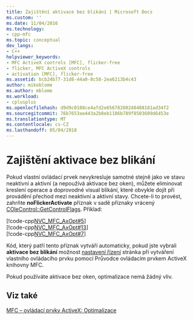 ```yaml
---
title: Zajištění aktivace bez blikání | Microsoft Docs
ms.custom: ''
ms.date: 11/04/2016
ms.technology:
- cpp-mfc
ms.topic: conceptual
dev_langs:
- C++
helpviewer_keywords:
- MFC ActiveX controls [MFC], flicker-free
- flicker, MFC ActiveX controls
- activation [MFC], flicker-free
ms.assetid: bcb24b77-31d8-44a0-8c58-2ea6213b4c43
author: mikeblome
ms.author: mblome
ms.workload:
- cplusplus
ms.openlocfilehash: d9d9c0108ce4afd2e65678280248488181ad34f2
ms.sourcegitcommit: 76b7653ae443a2b8eb1186b789f8503609d6453e
ms.translationtype: MT
ms.contentlocale: cs-CZ
ms.lasthandoff: 05/04/2018
---
```

# <a name="providing-flicker-free-activation"></a>Zajištění aktivace bez blikání
Pokud vlastní ovládací prvek nevykresluje samotné stejně jako ve stavu neaktivní a aktivní (a nepoužívá aktivace bez oken), můžete eliminovat kreslení operace a doprovodné visual blikání, které obvykle dojít při provádění přechod mezi neaktivní a aktivní stavy. Chcete-li to provést, zahrňte **noFlickerActivate** příznak v sadě příznaky vrácený [COleControl::GetControlFlags](../mfc/reference/colecontrol-class.md#getcontrolflags). Příklad:  
  
 [!code-cpp[NVC_MFC_AxOpt#5](../mfc/codesnippet/cpp/providing-flicker-free-activation_1.cpp)]  
[!code-cpp[NVC_MFC_AxOpt#13](../mfc/codesnippet/cpp/providing-flicker-free-activation_2.cpp)]  
[!code-cpp[NVC_MFC_AxOpt#7](../mfc/codesnippet/cpp/providing-flicker-free-activation_3.cpp)]  
  
 Kód, který patří tento příznak vytváří automaticky, pokud jste vybrali **aktivace bez blikání** možnost [nastavení řízení](../mfc/reference/control-settings-mfc-activex-control-wizard.md) stránka při vytváření vlastního ovládacího prvku pomocí Průvodce ovládacím prvkem ActiveX knihovny MFC.  
  
 Pokud používáte aktivace bez oken, optimalizace nemá žádný vliv.  
  
## <a name="see-also"></a>Viz také  
 [MFC – ovládací prvky ActiveX: Optimalizace](../mfc/mfc-activex-controls-optimization.md)

